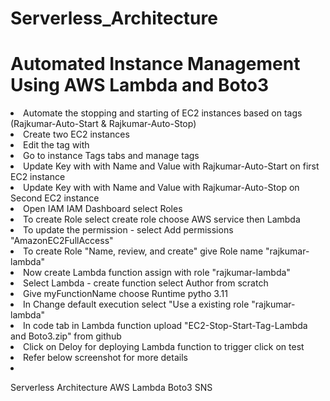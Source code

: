 # Serverless_Architecture

<h1>Automated Instance Management Using AWS Lambda and Boto3 </h1>
<li>Automate the stopping and starting of EC2 instances based on tags (Rajkumar-Auto-Start & Rajkumar-Auto-Stop)</li>
<li> Create two EC2 instances</li>
<li> Edit the tag with  </li>
<li> Go to instance Tags tabs and manage tags </li>
<li> Update Key with with Name and Value with Rajkumar-Auto-Start on first EC2 instance  </li>
<li> Update Key with with Name and Value with Rajkumar-Auto-Stop on Second EC2 instance </li>
<li> Open IAM IAM Dashboard select Roles</li>
<li> To create Role select create role choose AWS service then Lambda  </li>
<li> To update the permission - select Add permissions "AmazonEC2FullAccess" </li>
<li> To create Role "Name, review, and create" give Role name "rajkumar-lambda"  </li>
<li> Now create Lambda function assign with role "rajkumar-lambda"</li>
<li> Select Lambda - create function select Author from scratch</li>
<li> Give myFunctionName choose Runtime pytho 3.11</li>
<li> In Change default execution select "Use a existing role "rajkumar-lambda"</li>
<li> In code tab in Lambda function upload "EC2-Stop-Start-Tag-Lambda and Boto3.zip" from github  </li>
<li>Click on Deloy for deploying Lambda function to trigger click on test </li>
<li> Refer below screenshot for more details</li>
<li> </li>






Serverless Architecture AWS Lambda Boto3 SNS
